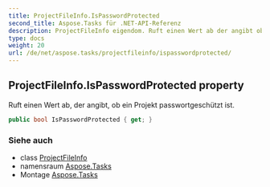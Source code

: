 ```yaml
---
title: ProjectFileInfo.IsPasswordProtected
second_title: Aspose.Tasks für .NET-API-Referenz
description: ProjectFileInfo eigendom. Ruft einen Wert ab der angibt ob ein Projekt passwortgeschützt ist.
type: docs
weight: 20
url: /de/net/aspose.tasks/projectfileinfo/ispasswordprotected/
---
```

## ProjectFileInfo.IsPasswordProtected property

Ruft einen Wert ab, der angibt, ob ein Projekt passwortgeschützt ist.

```csharp
public bool IsPasswordProtected { get; }
```

### Siehe auch

* class [ProjectFileInfo](../)
* namensraum [Aspose.Tasks](../../projectfileinfo/)
* Montage [Aspose.Tasks](../../../)


